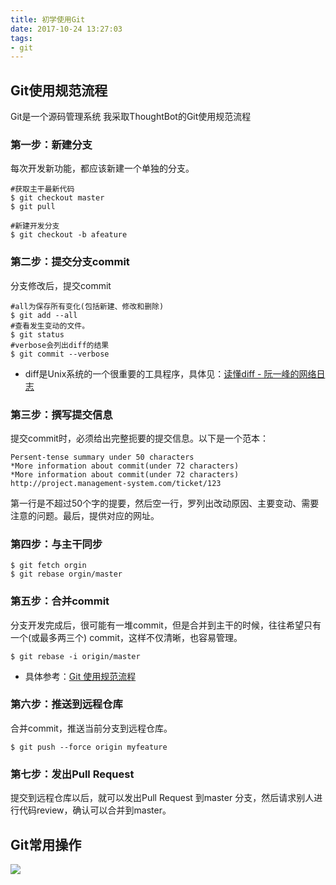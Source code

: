 ```yaml
---
title: 初学使用Git
date: 2017-10-24 13:27:03
tags: 
- git
---
```

## Git使用规范流程
Git是一个源码管理系统
我采取ThoughtBot的Git使用规范流程

### 第一步：新建分支
每次开发新功能，都应该新建一个单独的分支。
```
#获取主干最新代码
$ git checkout master
$ git pull

#新建开发分支
$ git checkout -b afeature
```
### 第二步：提交分支commit
<!-- more -->
分支修改后，提交commit
```
#all为保存所有变化(包括新建、修改和删除)
$ git add --all
#查看发生变动的文件。
$ git status
#verbose会列出diff的结果
$ git commit --verbose
```
* diff是Unix系统的一个很重要的工具程序，具体见：[读懂diff - 阮一峰的网络日志](http://www.ruanyifeng.com/blog/2012/08/how_to_read_diff.html)

### 第三步：撰写提交信息
提交commit时，必须给出完整扼要的提交信息。以下是一个范本：
```
Persent-tense summary under 50 characters
*More information about commit(under 72 characters)
*More information about commit(under 72 characters)
http://project.management-system.com/ticket/123
```
第一行是不超过50个字的提要，然后空一行，罗列出改动原因、主要变动、需要注意的问题。最后，提供对应的网址。
### 第四步：与主干同步
```
$ git fetch orgin
$ git rebase orgin/master
```
### 第五步：合并commit
分支开发完成后，很可能有一堆commit，但是合并到主干的时候，往往希望只有一个(或最多两三个) commit，这样不仅清晰，也容易管理。
```
$ git rebase -i origin/master
```
* 具体参考：[Git 使用规范流程](http://www.ruanyifeng.com/blog/2015/08/git-use-process.html)

### 第六步：推送到远程仓库
合并commit，推送当前分支到远程仓库。
```
$ git push --force origin myfeature
```
### 第七步：发出Pull Request
提交到远程仓库以后，就可以发出Pull Request 到master 分支，然后请求别人进行代码review，确认可以合并到master。
## Git常用操作
![](http://oxqn1kqf7.bkt.clouddn.com/17-10-26/83204462.jpg)

